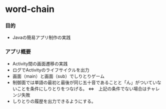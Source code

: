 # word-chain

### 目的
- Javaの簡易アプリ制作の実践

### アプリ概要
- Activity間の画面遷移の実践
- ログでActivityのライフサイクルを出力
- 画面（main）と画面（sub）でしりとりゲーム
- 制御面では単語の最初と最後が同じ五十音であることと「ん」がついていないことを条件にしりとりをつなげる。
⇔　上記の条件でない場合はチャレンジ失敗
- しりとりの履歴を出力できるようにする。

